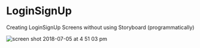 # LoginSignUp
Creating LoginSignUp Screens without using Storyboard (programmatically)

![screen shot 2018-07-05 at 4 51 03 pm](https://user-images.githubusercontent.com/4227934/42331459-b7bb9f94-8075-11e8-9ed3-e3dd3b5945ff.png)
